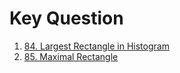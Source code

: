 # Key Question

1. [84. Largest Rectangle in Histogram](./solution0001To0099/Solution0080To0089.java)
2. [85. Maximal Rectangle](./solution0001To0099/Solution0080To0089.java)
